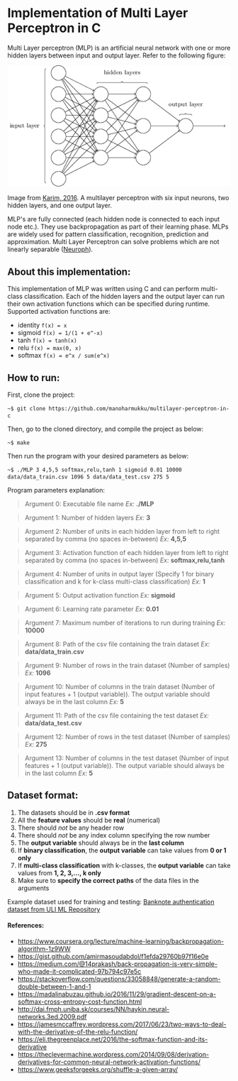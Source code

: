# Implementation of Multi Layer Perceptron in C

Multi Layer perceptron (MLP) is an artificial neural network with one or more hidden layers between input and output layer. Refer to the following figure:

![MLP Network with one input layer, two hidden layers and an output layer](/figures/mlp-network.png)

Image from [Karim, 2016](https://dzone.com/articles/deep-learning-via-multilayer-perceptron-classifier). A multilayer perceptron with six input neurons, two hidden layers, and one output layer.

MLP's are fully connected (each hidden node is connected to each input node etc.). They use backpropagation as part of their learning phase. MLPs are widely used for pattern classification, recognition, prediction and approximation. Multi Layer Perceptron can solve problems which are not linearly separable ([Neuroph](http://neuroph.sourceforge.net/tutorials/MultiLayerPerceptron.html)).

## About this implementation:

This implementation of MLP was written using C and can perform multi-class classification. Each of the hidden layers and the output layer can run their own activation functions which can be specified during runtime. Supported activation functions are:

- identity ```f(x) = x```
- sigmoid ```f(x) = 1/(1 + e^-x)```
- tanh ```f(x) = tanh(x)```
- relu ```f(x) = max(0, x)```
- softmax ```f(x) = e^x / sum(e^x)```

## How to run:

First, clone the project:

```
~$ git clone https://github.com/manoharmukku/multilayer-perceptron-in-c
```

Then, go to the cloned directory, and compile the project as below:

```
~$ make
```


Then run the program with your desired parameters as below:

```
~$ ./MLP 3 4,5,5 softmax,relu,tanh 1 sigmoid 0.01 10000 data/data_train.csv 1096 5 data/data_test.csv 275 5
```

Program parameters explanation:

> Argument 0: Executable file name _Ex:_ __./MLP__

> Argument 1: Number of hidden layers _Ex:_ __3__

> Argument 2: Number of units in each hidden layer from left to right separated by comma (no spaces in-between) _Ex:_ __4,5,5__

> Argument 3: Activation function of each hidden layer from left to right separated by comma (no spaces in-between) _Ex:_ __softmax,relu,tanh__

> Argument 4: Number of units in output layer (Specify 1 for binary classification and k for k-class multi-class classification) _Ex:_ __1__

> Argument 5: Output activation function _Ex:_ __sigmoid__

> Argument 6: Learning rate parameter _Ex:_ __0.01__

> Argument 7: Maximum number of iterations to run during training _Ex:_ __10000__

> Argument 8: Path of the csv file containing the train dataset _Ex:_ __data/data_train.csv__

> Argument 9: Number of rows in the train dataset (Number of samples) _Ex:_ __1096__

> Argument 10: Number of columns in the train dataset (Number of input features + 1 (output variable)). The output variable should always be in the last column _Ex:_ __5__

> Argument 11: Path of the csv file containing the test dataset _Ex:_ __data/data_test.csv__

> Argument 12: Number of rows in the test dataset (Number of samples) _Ex:_ __275__

> Argument 13: Number of columns in the test dataset (Number of input features + 1 (output variable)). The output variable should always be in the last column _Ex:_ __5__

## Dataset format:

1. The datasets should be in __.csv format__
1. All the __feature values__ should be __real__ (numerical)
1. There should _not_ be any header row
1. There should _not_ be any index column specifying the row number
1. The __output variable__ should always be in the __last column__
1. If __binary classification__, the __output variable__ can take values from __0 or 1 only__
1. If __multi-class classification__ with k-classes, the __output variable__ can take values from __1, 2, 3,..., k only__
1. Make sure to __specify the correct paths__ of the data files in the arguments

Example dataset used for training and testing: [Banknote authentication dataset from ULI ML Repository](https://archive.ics.uci.edu/ml/datasets/banknote+authentication)

#### References:

* https://www.coursera.org/lecture/machine-learning/backpropagation-algorithm-1z9WW
* https://gist.github.com/amirmasoudabdol/f1efda29760b97f16e0e
* https://medium.com/@14prakash/back-propagation-is-very-simple-who-made-it-complicated-97b794c97e5c
* https://stackoverflow.com/questions/33058848/generate-a-random-double-between-1-and-1
* https://madalinabuzau.github.io/2016/11/29/gradient-descent-on-a-softmax-cross-entropy-cost-function.html
* http://dai.fmph.uniba.sk/courses/NN/haykin.neural-networks.3ed.2009.pdf
* https://jamesmccaffrey.wordpress.com/2017/06/23/two-ways-to-deal-with-the-derivative-of-the-relu-function/
* https://eli.thegreenplace.net/2016/the-softmax-function-and-its-derivative
* https://theclevermachine.wordpress.com/2014/09/08/derivation-derivatives-for-common-neural-network-activation-functions/
* https://www.geeksforgeeks.org/shuffle-a-given-array/
